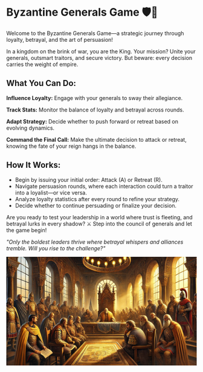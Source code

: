 # Byzantine Generals Game 🛡️👑
Welcome to the Byzantine Generals Game—a strategic journey through loyalty, betrayal, and the art of persuasion!

In a kingdom on the brink of war, you are the King. Your mission? Unite your generals, outsmart traitors, and secure victory. But beware: every decision carries the weight of empire.

## What You Can Do:

**Influence Loyalty:** Engage with your generals to sway their allegiance.

**Track Stats:** Monitor the balance of loyalty and betrayal across rounds.

**Adapt Strategy:** Decide whether to push forward or retreat based on evolving dynamics.

**Command the Final Call:** Make the ultimate decision to attack or retreat, knowing the fate of your reign hangs in the balance.

## How It Works:
- Begin by issuing your initial order: Attack (A) or Retreat (R).
- Navigate persuasion rounds, where each interaction could turn a traitor into a loyalist—or vice versa.
- Analyze loyalty statistics after every round to refine your strategy.
- Decide whether to continue persuading or finalize your decision.

Are you ready to test your leadership in a world where trust is fleeting, and betrayal lurks in every shadow? ⚔️ Step into the council of generals and let the game begin!

*"Only the boldest leaders thrive where betrayal whispers and alliances tremble. Will you rise to the challenge?"*

![Byzantine Problem](img/ByzantineProblem.jpg)